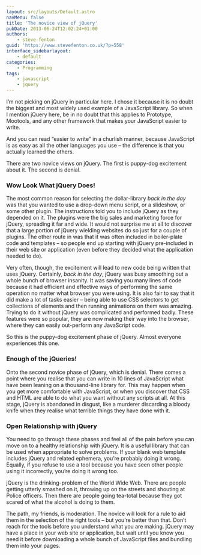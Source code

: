 ```yaml
---
layout: src/layouts/Default.astro
navMenu: false
title: 'The novice view of jQuery'
pubDate: 2013-06-24T12:02:24+01:00
authors:
    - steve-fenton
guid: 'https://www.stevefenton.co.uk/?p=558'
interface_sidebarlayout:
    - default
categories:
    - Programming
tags:
    - javascript
    - jquery
---
```


I’m not picking on jQuery in particular here. I chose it because it is no doubt the biggest and most widely used example of a JavaScript library. So when I mention jQuery here, be in no doubt that this applies to Prototype, Mootools, and any other framework that makes your JavaScript easier to write.

And you can read “easier to write” in a churlish manner, because JavaScript is as easy as all the other languages you use – the difference is that you actually learned the others.

There are two novice views on jQuery. The first is puppy-dog excitement about it. The second is denial.

### Wow Look What jQuery Does!

The most common reason for selecting the dollar-library *back in the day* was that you wanted to use a drop-down menu script, or a slideshow, or some other plugin. The instructions told you to include jQuery as they depended on it. The plugins were the big sales and marketing force for jQuery, spreading it far and wide. It would not surprise me at all to discover that a large portion of jQuery wielding websites do so just for a couple of plugins. The other route in was that it was often included in boiler-plate code and templates – so people end up starting with jQuery pre-included in their web site or application (even before they decided what the application needed to do).

Very often, though, the excitement will lead to new code being written that uses jQuery. Certainly, *back in the day*, jQuery was busy smoothing out a whole bunch of browser insanity. It was saving you many lines of code because it had efficient and effective ways of performing the same operation no matter what browser you were using. It is also fair to say that it did make a lot of tasks easier – being able to use CSS selectors to get collections of elements and then running animations on them was amazing. Trying to do it without jQuery was complicated and performed badly. These features were so popular, they are now making their way into the browser, where they can easily out-perform any JavaScript code.

So this is the puppy-dog excitement phase of jQuery. Almost everyone experiences this one.

### Enough of the jQueries!

Onto the second novice phase of jQuery, which is denial. There comes a point where you realise that you can write in 10 lines of JavaScript what have been leaning on a thousand-line library for. This may happen when you get more comfortable with JavaScript, or when you discover that CSS and HTML are able to do what you want without any scripts at all. At this stage, jQuery is abandoned in disgust, like a murderer discarding a bloody knife when they realise what terrible things they have done with it.

### Open Relationship with jQuery

You need to go through these phases and feel all of the pain before you can move on to a healthy relationship with jQuery. It is a useful library that can be used when appropriate to solve problems. If your blank web template includes jQuery and related ephemera, you’re probably doing it wrong. Equally, if you refuse to use a tool because you have seen other people using it incorrectly, you’re doing it wrong too.

jQuery is the drinking-problem of the World Wide Web. There are people getting utterly smashed on it, throwing up on the streets and shouting at Police officers. Then there are people going tea-total because they got scared of what the alcohol is doing to them.

The path, my friends, is moderation. The novice will look for a rule to aid them in the selection of the right tools – but you’re better than that. Don’t reach for the tools before you understand what you are making. jQuery may have a place in your web site or application, but wait until you know you need it before downloading a whole bunch of JavaScript files and bundling them into your pages.